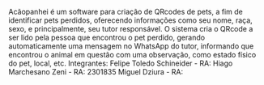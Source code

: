 Acãopanhei é um software para criação de QRcodes de pets, a fim de identificar pets perdidos, oferecendo informações como seu nome, raça, sexo, e principalmente, seu tutor responsável.
O sistema cria o QRcode a ser lido pela pessoa que encontrou o pet perdido, gerando automaticamente uma mensagem no WhatsApp do tutor, informando que encontrou o animal em questão com uma observação, como estado físico do pet, local, etc.
Integrantes:
Felipe Toledo Schineider - RA: 
Hiago Marchesano Zeni - RA: 2301835
Miguel Dziura - RA:
